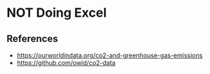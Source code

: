 # NOT Doing Excel

## References
- https://ourworldindata.org/co2-and-greenhouse-gas-emissions
- https://github.com/owid/co2-data
